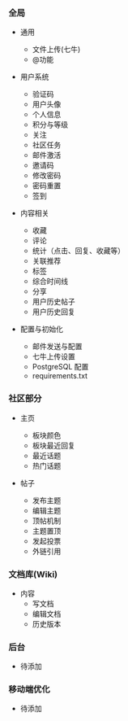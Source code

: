 
### 全局

* 通用
    + 文件上传(七牛)
    + @功能

* 用户系统
    + 验证码
    + 用户头像
    + 个人信息
    + 积分与等级
    + 关注
    + 社区任务
    + 邮件激活
    + 邀请码
    + 修改密码
    + 密码重置
    + 签到

* 内容相关
    + 收藏
    + 评论
    + 统计（点击、回复、收藏等）
    + 关联推荐
    + 标签
    + 综合时间线
    + 分享
    + 用户历史帖子
    + 用户历史回复

* 配置与初始化
    + 邮件发送与配置
    + 七牛上传设置
    + PostgreSQL 配置
    + requirements.txt

### 社区部分

* 主页
    + 板块颜色
    + 板块最近回复
    + 最近话题
    + 热门话题

* 帖子
    + 发布主题
    + 编辑主题
    + 顶帖机制
    + 主题置顶
    + 发起投票
    + 外链引用

### 文档库(Wiki)

* 内容
    + 写文档
    + 编辑文档
    + 历史版本

### 后台

* 待添加

### 移动端优化

* 待添加
